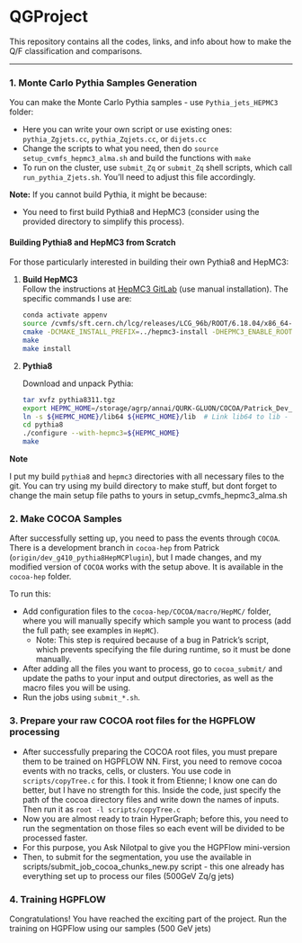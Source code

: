 # QGProject

This repository contains all the codes, links, and info about how to make the Q/F classification and comparisons.

---

### 1. Monte Carlo Pythia Samples Generation

You can make the Monte Carlo Pythia samples - use `Pythia_jets_HEPMC3` folder:

- Here you can write your own script or use existing ones: `pythia_Zgjets.cc`, `pythia_Zqjets.cc`, or `dijets.cc`
- Change the scripts to what you need, then do `source setup_cvmfs_hepmc3_alma.sh` and build the functions with `make`
- To run on the cluster, use `submit_Zq` or `submit_Zq` shell scripts, which call `run_pythia_Zjets.sh`. You’ll need to adjust this file accordingly.

**Note:** If you cannot build Pythia, it might be because:
  - You need to first build Pythia8 and HepMC3 (consider using the provided directory to simplify this process).

#### Building Pythia8 and HepMC3 from Scratch

For those particularly interested in building their own Pythia8 and HepMC3:

1. **Build HepMC3**  
   Follow the instructions at [HepMC3 GitLab](https://gitlab.cern.ch/hepmc/HepMC3) (use manual installation). The specific commands I use are:

   ```bash
   conda activate appenv
   source /cvmfs/sft.cern.ch/lcg/releases/LCG_96b/ROOT/6.18.04/x86_64-centos7-gcc8-opt/ROOT-env.sh
   cmake -DCMAKE_INSTALL_PREFIX=../hepmc3-install -DHEPMC3_ENABLE_ROOTIO:BOOL=ON -DROOT_DIR=$ROOTSYS -DHEPMC3_ENABLE_PROTOBUFIO:BOOL=OFF -DHEPMC3_ENABLE_TEST:BOOL=OFF -DHEPMC3_INSTALL_INTERFACES:BOOL=ON -DHEPMC3_BUILD_STATIC_LIBS:BOOL=OFF -DHEPMC3_BUILD_DOCS:BOOL=OFF ../HepMC3
   make
   make install
   ```
   
   
2. **Pythia8** 
	
	Download and unpack Pythia:

   ```bash
   tar xvfz pythia8311.tgz
   export HEPMC_HOME=/storage/agrp/annai/QURK-GLUON/COCOA/Patrick_Dev_Br/hepmc3-install/  # or the directory where you just installed hepmc-install
   ln -s ${HEPMC_HOME}/lib64 ${HEPMC_HOME}/lib  # Link lib64 to lib - very important step
   cd pythia8
   ./configure --with-hepmc3=${HEPMC_HOME}
   make
   ``` 
   
   
		
**Note**
   
   I put my build `pythia8` and `hepmc3` directories with all necessary files to the git. 
   You can try using my build directory to make stuff, but dont forget to change the main setup file paths to yours in setup_cvmfs_hepmc3_alma.sh
   
   
		
### 2. Make COCOA Samples 

After successfully setting up, you need to pass the events through `COCOA`. There is a development branch in `cocoa-hep` from Patrick (`origin/dev_g410_pythia8HepMCPlugin`), but I made changes, and my modified version of `COCOA` works with the setup above. It is available in the `cocoa-hep` folder.

To run this:
- Add configuration files to the `cocoa-hep/COCOA/macro/HepMC/` folder, where you will manually specify which sample you want to process (add the full path; see examples in `HepMC`).
  - Note: This step is required because of a bug in Patrick’s script, which prevents specifying the file during runtime, so it must be done manually.
- After adding all the files you want to process, go to `cocoa_submit/` and update the paths to your input and output directories, as well as the macro files you will be using.
- Run the jobs using `submit_*.sh`.	

	
### 3. Prepare your raw COCOA root files for the HGPFLOW processing
- After successfully preparing the COCOA root files, you must prepare them to be trained on HGPFLOW NN. 
First, you need to remove cocoa events with no tracks, cells, or clusters. You use code in `scripts/copyTree.c` for this. I took it from Etienne; I know one can do better, but I have no strength for this. Inside the code, just specify the path of the cocoa directory files and write down the names of inputs. Then run it as `root -l scripts/copyTree.c`
- Now you are almost ready to train HyperGraph; before this, you need to run the segmentation on those files so each event will be divided to be processed faster.
- For this purpose, you Ask Nilotpal to give you the HGPFlow mini-version
- Then, to submit for the segmentation, you use the available in scripts/submit_job_cocoa_chunks_new.py script - this one already has everything set up to process our files (500GeV Zq/g jets)

### 4. Training HGPFLOW 
Congratulations! You have reached the exciting part of the project. Run the training on HGPFlow using our samples (500 GeV jets)





